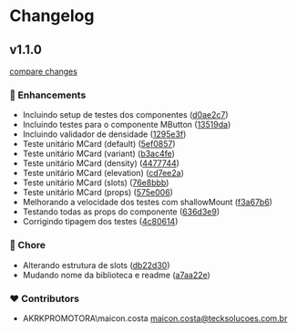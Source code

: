 # Changelog


## v1.1.0

[compare changes](https://github.com/maicon-vieira-dx/pf-module/compare/v1.0.0...v1.1.0)

### 🚀 Enhancements

- Incluindo setup de testes dos componentes ([d0ae2c7](https://github.com/maicon-vieira-dx/pf-module/commit/d0ae2c7))
- Incluindo testes para o componente MButton ([13519da](https://github.com/maicon-vieira-dx/pf-module/commit/13519da))
- Incluindo validador de densidade ([1295e3f](https://github.com/maicon-vieira-dx/pf-module/commit/1295e3f))
- Teste unitário MCard (default) ([5ef0857](https://github.com/maicon-vieira-dx/pf-module/commit/5ef0857))
- Teste unitário MCard (variant) ([b3ac4fe](https://github.com/maicon-vieira-dx/pf-module/commit/b3ac4fe))
- Teste unitário MCard (density) ([4477744](https://github.com/maicon-vieira-dx/pf-module/commit/4477744))
- Teste unitário MCard (elevation) ([cd7ee2a](https://github.com/maicon-vieira-dx/pf-module/commit/cd7ee2a))
- Teste unitário MCard (slots) ([76e8bbb](https://github.com/maicon-vieira-dx/pf-module/commit/76e8bbb))
- Teste unitário MCard (props) ([575e006](https://github.com/maicon-vieira-dx/pf-module/commit/575e006))
- Melhorando a velocidade dos testes com shallowMount ([f3a67b6](https://github.com/maicon-vieira-dx/pf-module/commit/f3a67b6))
- Testando todas as props do componente ([636d3e9](https://github.com/maicon-vieira-dx/pf-module/commit/636d3e9))
- Corrigindo tipagem dos testes ([4c80614](https://github.com/maicon-vieira-dx/pf-module/commit/4c80614))

### 🏡 Chore

- Alterando estrutura de slots ([db22d30](https://github.com/maicon-vieira-dx/pf-module/commit/db22d30))
- Mudando nome da biblioteca e readme ([a7aa22e](https://github.com/maicon-vieira-dx/pf-module/commit/a7aa22e))

### ❤️ Contributors

- AKRKPROMOTORA\maicon.costa <maicon.costa@tecksolucoes.com.br>


